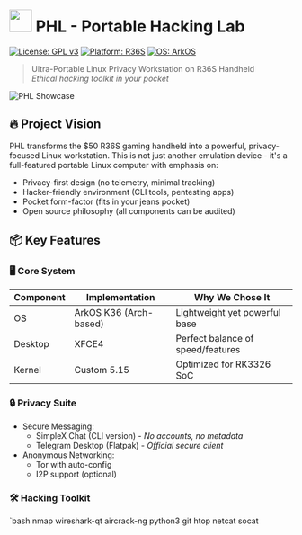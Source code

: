 # <img src="https://i.imgur.com/placeholder-logo.png" width="40"> PHL - Portable Hacking Lab

[![License: GPL v3](https://img.shields.io/badge/License-GPLv3-blue.svg)](https://github.com/edwards-tech/PHL/blob/main/LICENSE)
[![Platform: R36S](https://img.shields.io/badge/Platform-R36S-orange)](https://www.example.com)
[![OS: ArkOS](https://img.shields.io/badge/OS-ArkOS_K36-green)](https://www.example.com)

> Ultra-Portable Linux Privacy Workstation on R36S Handheld  
> *Ethical hacking toolkit in your pocket*

![PHL Showcase](https://i.imgur.com/placeholder-banner.jpg)

## 🔥 Project Vision

PHL transforms the $50 R36S gaming handheld into a powerful, privacy-focused Linux workstation. This is not just another emulation device - it's a full-featured portable Linux computer with emphasis on:

- Privacy-first design (no telemetry, minimal tracking)
- Hacker-friendly environment (CLI tools, pentesting apps)
- Pocket form-factor (fits in your jeans pocket)
- Open source philosophy (all components can be audited)

## 📦 Key Features

### 🖥️ Core System
| Component       | Implementation         | Why We Chose It                 |
|----------------|-----------------------|--------------------------------|
| OS         | ArkOS K36 (Arch-based)| Lightweight yet powerful base  |
| Desktop    | XFCE4                 | Perfect balance of speed/features |
| Kernel     | Custom 5.15           | Optimized for RK3326 SoC       |

### 🔒 Privacy Suite
- Secure Messaging:
  - SimpleX Chat (CLI version) - *No accounts, no metadata*
  - Telegram Desktop (Flatpak) - *Official secure client*
- Anonymous Networking:
  - Tor with auto-config
  - I2P support (optional)

### 🛠️ Hacking Toolkit
`bash
nmap wireshark-qt aircrack-ng python3 git htop netcat socat
